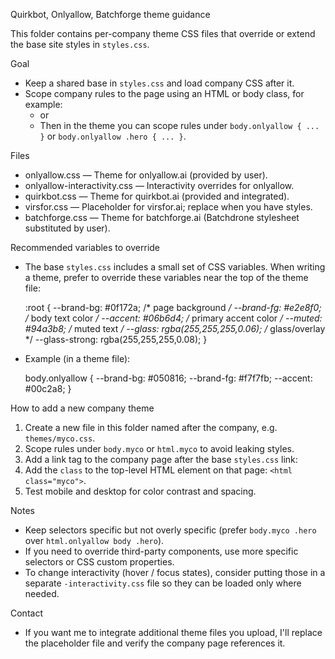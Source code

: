 Quirkbot, Onlyallow, Batchforge theme guidance

This folder contains per-company theme CSS files that override or extend the base site styles in `styles.css`.

Goal
- Keep a shared base in `styles.css` and load company CSS after it.
- Scope company rules to the page using an HTML or body class, for example:
  - <html class="onlyallow"> or <body class="onlyallow">
  - Then in the theme you can scope rules under `body.onlyallow { ... }` or `body.onlyallow .hero { ... }`.

Files
- onlyallow.css — Theme for onlyallow.ai (provided by user).
- onlyallow-interactivity.css — Interactivity overrides for onlyallow.
- quirkbot.css — Theme for quirkbot.ai (provided and integrated).
- virsfor.css — Placeholder for virsfor.ai; replace when you have styles.
- batchforge.css — Theme for batchforge.ai (Batchdrone stylesheet substituted by user).

Recommended variables to override
- The base `styles.css` includes a small set of CSS variables. When writing a theme, prefer to override these variables near the top of the theme file:

  :root {
    --brand-bg: #0f172a;       /* page background */
    --brand-fg: #e2e8f0;       /* body text color */
    --accent: #06b6d4;        /* primary accent color */
    --muted: #94a3b8;         /* muted text */
    --glass: rgba(255,255,255,0.06); /* glass/overlay */
    --glass-strong: rgba(255,255,255,0.08);
  }

- Example (in a theme file):

  body.onlyallow {
    --brand-bg: #050816;
    --brand-fg: #f7f7fb;
    --accent: #00c2a8;
  }

How to add a new company theme
1. Create a new file in this folder named after the company, e.g. `themes/myco.css`.
2. Scope rules under `body.myco` or `html.myco` to avoid leaking styles.
3. Add a link tag to the company page after the base `styles.css` link:
   <link rel="stylesheet" href="styles.css">
   <link rel="stylesheet" href="themes/myco.css">
4. Add the `class` to the top-level HTML element on that page: `<html class="myco">`.
5. Test mobile and desktop for color contrast and spacing.

Notes
- Keep selectors specific but not overly specific (prefer `body.myco .hero` over `html.onlyallow body .hero`).
- If you need to override third-party components, use more specific selectors or CSS custom properties.
- To change interactivity (hover / focus states), consider putting those in a separate `-interactivity.css` file so they can be loaded only where needed.

Contact
- If you want me to integrate additional theme files you upload, I'll replace the placeholder file and verify the company page references it.